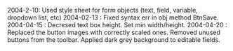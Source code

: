 2004-2-10:  Used style sheet for form objects (text, field, variable, dropdown list, etc)2004-02-13 : Fixed syntax err in obj method BtnSave.2004-04-15 : Decresed text box height.  Set min width/height.2004-04-20 : Replaced the button images with correctly scaled ones. Removed unused buttons from the toolbar.  Applied dark grey background to editable fields.